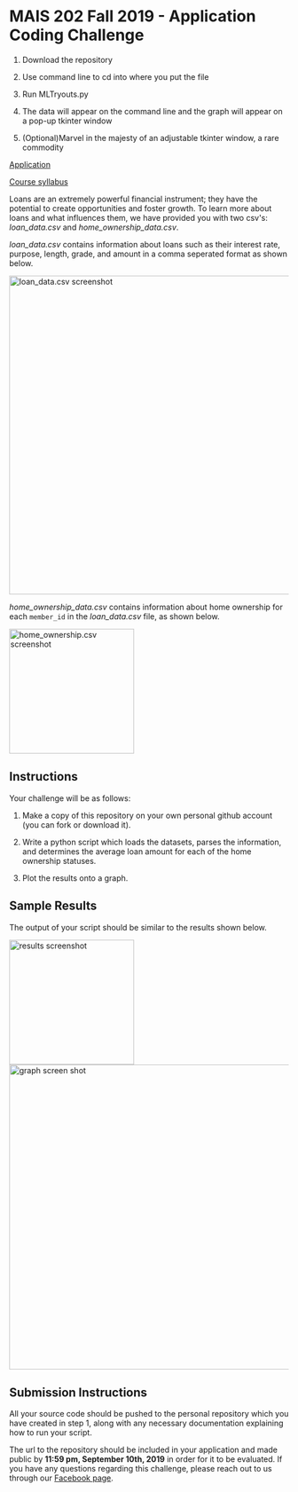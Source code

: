 # MAIS 202 Fall 2019 - Application Coding Challenge

1. Download the repository

2. Use command line to cd into where you put the file

3. Run MLTryouts.py

4. The data will appear on the command line and the graph will appear on a pop-up tkinter window

5. (Optional)Marvel in the majesty of an adjustable tkinter window, a rare commodity


[Application](https://docs.google.com/forms/d/e/1FAIpQLSffJrPvMK_wT8g6ALzwEr4jQAn4Sm6a-ZAY8oHmD6_5XFKmCA/viewform)

[Course syllabus](https://drive.google.com/file/d/1fs2lhfxIVgnEGWHn_HLEjpvSwbcc95Er/view)

Loans are an extremely powerful financial instrument; they have the potential to create opportunities and foster growth.
To learn more about loans and what influences them, we have provided you with two csv's: *loan_data.csv* and *home_ownership_data.csv*.

*loan_data.csv* contains information about loans such as their interest rate, purpose, length, grade, and amount in a comma seperated format as shown below.

<img width="575" alt="loan_data.csv screenshot" src="https://user-images.githubusercontent.com/30132275/60314543-fc301400-9930-11e9-98bc-160fef5e55d4.png">

*home_ownership_data.csv* contains information about home ownership for each `member_id` in the *loan_data.csv* file, as shown below.

<img width="225" alt="home_ownership.csv screenshot" src="https://user-images.githubusercontent.com/30132275/60314627-3c8f9200-9931-11e9-8242-0953f3e3c1e0.png">

## Instructions

Your challenge will be as follows:

1. Make a copy of this repository on your own personal github account (you can fork or download it). 

2. Write a python script which loads the datasets, parses the information, and determines the average loan amount for each of the
home ownership statuses.

3. Plot the results onto a graph.

## Sample Results

The output of your script should be similar to the results shown below. 

<div style="display=block;">

<img width="225" alt=" results screenshot" src="https://user-images.githubusercontent.com/30132275/60315948-b118ff80-9936-11e9-875a-9d1cdfbdcbd9.png" style="float=left;">

<img width="550" alt="graph screen shot" src="https://user-images.githubusercontent.com/30132275/60316264-ce020280-9937-11e9-8690-965c7c40b3d4.png" style="float=left;">

</div>

## Submission Instructions

All your source code should be pushed to the personal repository which you have created in step 1, along with any necessary documentation explaining how to run your script.

The url to the repository should be included in your application and made public by **11:59 pm, September 10th, 2019** in order for it to be evaluated. If you have any questions regarding this challenge, please reach out to us through our [Facebook page](https://www.facebook.com/McGillAI/).

